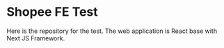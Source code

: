 # Shopee FE Test

Here is the repository for the test.
The web application is React base with Next JS Framework.
